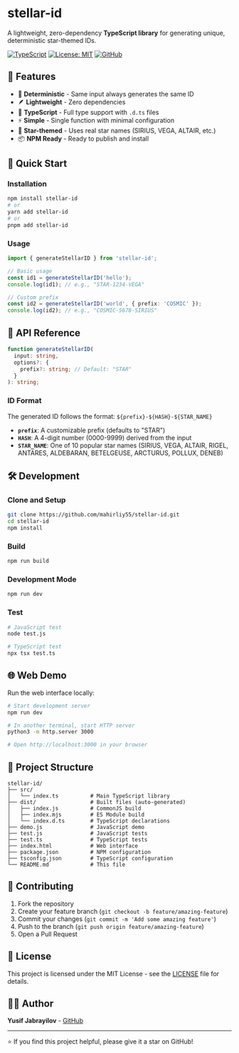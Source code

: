 # stellar-id

A lightweight, zero-dependency **TypeScript library** for generating unique, deterministic star-themed IDs.

[![TypeScript](https://img.shields.io/badge/TypeScript-007ACC?style=for-the-badge&logo=typescript&logoColor=white)](https://www.typescriptlang.org/)
[![License: MIT](https://img.shields.io/badge/License-MIT-yellow.svg?style=for-the-badge)](https://opensource.org/licenses/MIT)
[![GitHub](https://img.shields.io/badge/GitHub-100000?style=for-the-badge&logo=github&logoColor=white)](https://github.com/mahirliy55/stellar-id)

## 🌟 Features

- 🎯 **Deterministic** - Same input always generates the same ID
- 🪶 **Lightweight** - Zero dependencies
- 📝 **TypeScript** - Full type support with `.d.ts` files
- ⚡ **Simple** - Single function with minimal configuration
- 🌟 **Star-themed** - Uses real star names (SIRIUS, VEGA, ALTAIR, etc.)
- 📦 **NPM Ready** - Ready to publish and install

## 🚀 Quick Start

### Installation

```bash
npm install stellar-id
# or
yarn add stellar-id
# or
pnpm add stellar-id
```

### Usage

```typescript
import { generateStellarID } from 'stellar-id';

// Basic usage
const id1 = generateStellarID('hello');
console.log(id1); // e.g., "STAR-1234-VEGA"

// Custom prefix
const id2 = generateStellarID('world', { prefix: 'COSMIC' });
console.log(id2); // e.g., "COSMIC-5678-SIRIUS"
```

## 📖 API Reference

```typescript
function generateStellarID(
  input: string,
  options?: {
    prefix?: string; // Default: "STAR"
  }
): string;
```

### ID Format
The generated ID follows the format: `${prefix}-${HASH}-${STAR_NAME}`

- **`prefix`**: A customizable prefix (defaults to "STAR")
- **`HASH`**: A 4-digit number (0000-9999) derived from the input
- **`STAR_NAME`**: One of 10 popular star names (SIRIUS, VEGA, ALTAIR, RIGEL, ANTARES, ALDEBARAN, BETELGEUSE, ARCTURUS, POLLUX, DENEB)

## 🛠️ Development

### Clone and Setup

```bash
git clone https://github.com/mahirliy55/stellar-id.git
cd stellar-id
npm install
```

### Build

```bash
npm run build
```

### Development Mode

```bash
npm run dev
```

### Test

```bash
# JavaScript test
node test.js

# TypeScript test
npx tsx test.ts
```

## 🌐 Web Demo

Run the web interface locally:

```bash
# Start development server
npm run dev

# In another terminal, start HTTP server
python3 -m http.server 3000

# Open http://localhost:3000 in your browser
```

## 📁 Project Structure

```
stellar-id/
├── src/
│   └── index.ts          # Main TypeScript library
├── dist/                 # Built files (auto-generated)
│   ├── index.js          # CommonJS build
│   ├── index.mjs         # ES Module build
│   └── index.d.ts        # TypeScript declarations
├── demo.js               # JavaScript demo
├── test.js               # JavaScript tests
├── test.ts               # TypeScript tests
├── index.html            # Web interface
├── package.json          # NPM configuration
├── tsconfig.json         # TypeScript configuration
└── README.md             # This file
```

## 🤝 Contributing

1. Fork the repository
2. Create your feature branch (`git checkout -b feature/amazing-feature`)
3. Commit your changes (`git commit -m 'Add some amazing feature'`)
4. Push to the branch (`git push origin feature/amazing-feature`)
5. Open a Pull Request

## 📄 License

This project is licensed under the MIT License - see the [LICENSE](LICENSE) file for details.

## 👨‍💻 Author

**Yusif Jabrayilov** - [GitHub](https://github.com/mahirliy55)

---

⭐ If you find this project helpful, please give it a star on GitHub! 